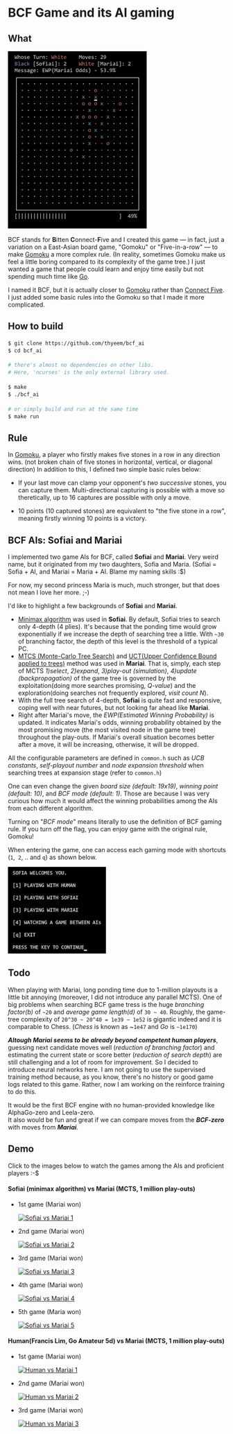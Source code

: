 BCF Game and its AI gaming
===

## What

![dsfsdf](media/demo_neo.gif)

BCF stands for **B**itten **C**onnect-**F**ive and I created this game — in fact, just a variation on a East-Asian board game, "Gomoku" or "Five-in-a-row" — to make [Gomoku](https://en.wikipedia.org/wiki/Gomoku) a more complex rule. (In reality, sometimes Gomoku make us feel a little boring compared to its complexity of the game tree.) I just wanted a game that people could learn and enjoy time easily but not spending much time like [Go](https://en.wikipedia.org/wiki/Go_(game)).

I named it BCF, but it is actually closer to [Gomoku](https://en.wikipedia.org/wiki/Gomoku) rather than [Connect Five](https://en.wikipedia.org/wiki/Connect_Four). I just added some basic rules into the Gomoku so that I made it more complicated.



## How to build 

```bash
$ git clone https://github.com/thyeem/bcf_ai
$ cd bcf_ai

# there's almost no dependencies on other libs. 
# Here, 'ncurses' is the only external library used.

$ make
$ ./bcf_ai

# or simply build and run at the same time
$ make run
```



## Rule

In [Gomoku](https://en.wikipedia.org/wiki/Gomoku), a player who firstly makes five stones in a row in any direction wins. (not broken chain of five stones in horizontal, vertical, or diagonal direction) In addition to this, I defined two simple basic rules below:

* If your last move can clamp your opponent's *two successive* stones, you can capture them. Multi-directional capturing is possible with a move so theretically, up to 16 captures are possible with only a move.

* 10 points (10 captured stones) are equivalent to "the five stone in a row", meaning firstly winning 10 points is a victory. 



## BCF AIs: Sofiai and Mariai

I implemented two game AIs for BCF, called **Sofiai** and **Mariai**. Very weird name, but it originated from my two daughters, Sofia and Maria. (Sofiai = Sofia + AI, and Mariai = Maria + AI. Blame my naming skills :$)

For now, my second princess Maria is much, much stronger, but that does not mean I love her more. ;-)

I'd like to highlight a few backgrounds of **Sofiai** and **Mariai**.


* [Minimax algorithm](https://en.wikipedia.org/wiki/Minimax) was used in **Sofiai**. By default, Sofiai tries to search only 4-depth (4 plies). It's because that the ponding time would grow exponentially if we increase the depth of searching tree a little. With `~30` of branching factor, the depth of this level is the threshold of a typical PC.
* [MTCS (Monte-Carlo Tree Search)](https://en.wikipedia.org/wiki/Monte_Carlo_tree_search) and [UCT(Upper Confidence Bound applied to trees)](https://www.chessprogramming.org/UCT) method was used in **Mariai**. 
  That is, simply, each step of MCTS *1)select*, *2)expand*, *3)play-out (simulation)*, *4)update (backpropagation)* of the game tree is governed by the exploitation(doing more searches promising, *Q-value*) and the exploration(doing searches not frequently explored, *visit count N*).
* With the full tree search of 4-depth, **Sofiai** is quite fast and responsive, coping well with near futures, but not looking far ahead like **Mariai**.
* Right after Mariai's move, the *EWP(Estimated Winning Probability)* is updated. It indicates Mariai's odds, winning probability obtained by the most promising move (the most visited node in the game tree) throughout the play-outs. If Mariai's overall situation becomes better after a move, it will be increasing, otherwise, it will be dropped.
  

All the configurable parameters are defined in `common.h` such as *UCB constants*, *self-playout number* and *node expansion threshold* when searching trees at expansion stage (refer to `common.h`)

One can even change the given *board size (default: 19x19)*, *winning point (default: 10)*, and *BCF mode (default: 1)*. Those are because I was very curious how much it would affect the winning probabilities among the AIs from each different algorithm. 

Turning on "*BCF mode*" means literally to use the definition of BCF gaming rule. If you turn off the flag, you can enjoy game with the original rule, Gomoku!

When entering the game, one can access each gaming mode with shortcuts (`1`,` 2`, .. and `q`) as shown below.

![game intro](media/bcf_game.png)



## Todo

When playing with Mariai, long ponding time due to 1-million playouts is a little bit annoying (moreover, I did not introduce any parallel MCTS). One of big problems when searching BCF game tress is the huge *branching factor(b)* of `~20` and *average game length(d)* of `30 ~ 40`. Roughly, the game-tree complexity of `20^30 ~ 20^40 = 1e39 ~ 1e52` is gigantic indeed and it is comparable to Chess. (*Chess* is known as ~`1e47` and *Go* is `~1e170`)  

___Altough **Mariai** seems to be already beyond competent human players___, guessing next candidate moves well (*reduction of branching factor*) and estimating the current state or score better (*reduction of search depth*) are still challenging and a lot of room for improvement. So I decided to introduce neural networks here. I am not going to use the supervised training method because, as you know, there's no history or good game logs related to this game. Rather, now I am working on the reinforce training to do this. 

It would be the first BCF engine with no human-provided knowledge like AlphaGo-zero and Leela-zero.  
It also would be fun and great if we can compare moves from the ___BCF-zero___ with moves from ***Mariai***.



## Demo

Click to the images below to watch the games among the AIs and proficient players :-$

#### Sofiai (minimax algorithm) vs Mariai (MCTS, 1 million play-outs)

* 1st game (Mariai won)

  [![Sofiai vs Mariai 1](http://img.youtube.com/vi/tuo8HCQDbj4/0.jpg)](http://www.youtube.com/watch?v=tuo8HCQDbj4 "Sofiai vs Mariai 1")

* 2nd game (Mariai won)

  [![Sofiai vs Mariai 2](http://img.youtube.com/vi/mPzdNa05VTo/0.jpg)](http://www.youtube.com/watch?v=mPzdNa05VTo "Sofiai vs Mariai 2")


* 3rd game (Mariai won)

  [![Sofiai vs Mariai 3](http://img.youtube.com/vi/7rlDKj1kIUs/0.jpg)](http://www.youtube.com/watch?v=7rlDKj1kIUs "Sofiai vs Mariai 3")


* 4th game (Mariai won)

  [![Sofiai vs Mariai 4](http://img.youtube.com/vi/vzSlYbsdNe8/0.jpg)](http://www.youtube.com/watch?v=vzSlYbsdNe8 "Sofiai vs Mariai 4")


* 5th game (Maria won)

  [![Sofiai vs Mariai 5](http://img.youtube.com/vi/igPFkaastvs/0.jpg)](http://www.youtube.com/watch?v=igPFkaastvs "Sofiai vs Mariai 5")



#### Human(Francis Lim, Go Amateur 5d) vs Mariai (MCTS, 1 million play-outs)

* 1st game (Mariai won)

  [![Human vs Mariai 1](http://img.youtube.com/vi/1FLLGBP5lM8/0.jpg)](http://www.youtube.com/watch?v=1FLLGBP5lM8 "Human vs Mariai 1")

* 2nd game (Mariai won)

  [![Human vs Mariai 2](http://img.youtube.com/vi/LcDbIHQizXc/0.jpg)](http://www.youtube.com/watch?v=LcDbIHQizXc "Human vs Mariai 2")

* 3rd game (Mariai won)

  [![Human vs Mariai 3](http://img.youtube.com/vi/yKt-qEQpkW0/0.jpg)](http://www.youtube.com/watch?v=yKt-qEQpkW0 "Human vs Mariai 3")